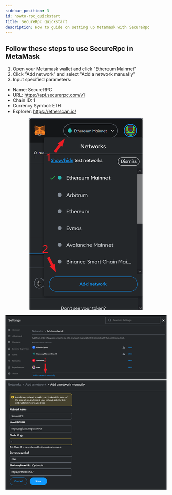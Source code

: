 ```yaml
---
sidebar_position: 3
id: howto-rpc_quickstart
title: SecureRpc Quickstart
description: How to guide on setting up Metamask with SecureRpc
---
```


## Follow these steps to use SecureRpc in MetaMask

1. Open your Metamask wallet and click "Ethereum Mainnet"
2. Click "Add network" and select "Add a network manually"
3. Input specified parameters:
- Name: SecureRPC
- URL: https://api.securerpc.com/v1
- Chain ID: 1
- Currency Symbol: ETH
- Explorer: https://etherscan.io/

<p align="center">
  <img src="/img/tutimg/rpc_quickstart/001.png" />
</p>

![002.png](/img/tutimg/rpc_quickstart/002.png)
![003.png](/img/tutimg/rpc_quickstart/003.png)

